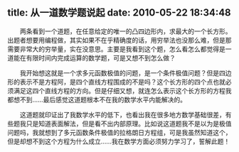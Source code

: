 title: 从一道数学题说起
date: 2010-05-22 18:34:48
---

　　两条看到一个道题，在任意给定的唯一的凸四边形内，求最大的一个长方形。出题者想要用编程做，其实如果不在乎精确度的话，用穷举法也没那么难，但是那需要非常大的穷举量，实在没意思。主要是我看到这个题，怎么看怎么都觉得是一道能在有限时间内完成运算的数学题，可是又想不到怎么做？

　　我开始想这就是一个求多元函数极值的问题，是一个条件极值问题？但是四边形的表示不是方程阿，是四个直线方程围成的不是吗？这个长方形的四个点也就必须满足这四个直线方程的方向。但是仔细又想，就连怎么表示这个长方形的方程我都想不到……最后感觉这道题根本不在我的数学水平内能解决的。

　　这道题就印证出了我数学水平的低下，也看出我在很多地方数学基础很差，有些题我只是知道表面解法，但是看不出内部原理。比如说这道题我不是以为是极值问题吗，我就想到了多元函数条件极值的拉格朗日方程组，可是我虽然知道这个，但是却想不到这个方程为什么成立……我在数学方面必须努力学习了，誓解此题！